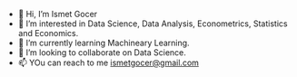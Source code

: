 - 👋 Hi, I’m Ismet Gocer
- 👀 I’m interested in Data Science, Data Analysis, Econometrics, Statistics and Economics. 
- 🌱 I’m currently learning Machineary Learning.
- 💞️ I’m looking to collaborate on Data Science.
- 📫 YOu can reach to me ismetgocer@gmail.com

<!---
ismetgocer1/ismetgocer1 is a ✨ special ✨ repository because its `README.md` (this file) appears on your GitHub profile.
You can click the Preview link to take a look at your changes.
--->
